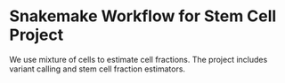 Snakemake Workflow for Stem Cell Project
==========================================================================


We use mixture of cells to estimate cell fractions. 
The project includes variant calling and stem cell fraction estimators. 




